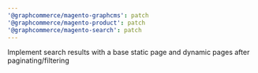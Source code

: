 ```yaml
---
'@graphcommerce/magento-graphcms': patch
'@graphcommerce/magento-product': patch
'@graphcommerce/magento-search': patch
---
```


Implement search results with a base static page and dynamic pages after paginating/filtering
